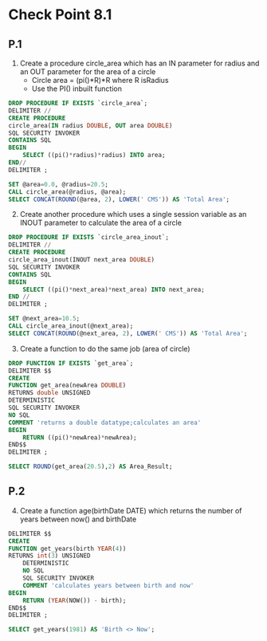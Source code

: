 # Check Point 8.1

## P.1

1. Create a procedure circle_area which has an IN parameter for radius and an OUT parameter for the area of a circle
   - Circle area = (pi()*R)*R where R isRadius
   - Use the PI() inbuilt function
```sql
DROP PROCEDURE IF EXISTS `circle_area`;
DELIMITER //
CREATE PROCEDURE 
circle_area(IN radius DOUBLE, OUT area DOUBLE)
SQL SECURITY INVOKER
CONTAINS SQL
BEGIN
    SELECT ((pi()*radius)*radius) INTO area;
END//
DELIMITER ;
```

```sql
SET @area=0.0, @radius=20.5;
CALL circle_area(@radius, @area);
SELECT CONCAT(ROUND(@area, 2), LOWER(' CMS')) AS 'Total Area';
```

2. Create another procedure which uses a single session variable as an INOUT parameter to calculate the area of a circle

```sql
DROP PROCEDURE IF EXISTS `circle_area_inout`;
DELIMITER //
CREATE PROCEDURE 
circle_area_inout(INOUT next_area DOUBLE)
SQL SECURITY INVOKER
CONTAINS SQL
BEGIN
    SELECT ((pi()*next_area)*next_area) INTO next_area;
END //
DELIMITER ;
```
```sql
SET @next_area=10.5;
CALL circle_area_inout(@next_area);
SELECT CONCAT(ROUND(@next_area, 2), LOWER(' CMS')) AS 'Total Area';
```

3. Create a function to do the same job (area of circle)
```sql
DROP FUNCTION IF EXISTS `get_area`;
DELIMITER $$
CREATE
FUNCTION get_area(newArea DOUBLE) 
RETURNS double UNSIGNED
DETERMINISTIC
SQL SECURITY INVOKER
NO SQL
COMMENT 'returns a double datatype;calculates an area'
BEGIN
    RETURN ((pi()*newArea)*newArea);
END$$
DELIMITER ;
```
```sql
SELECT ROUND(get_area(20.5),2) AS Area_Result;
```

## P.2

4. Create a function age(birthDate DATE) which returns the number of years between now() and birthDate
```sql
DELIMITER $$
CREATE
FUNCTION get_years(birth YEAR(4)) 
RETURNS int(3) UNSIGNED
    DETERMINISTIC
    NO SQL
    SQL SECURITY INVOKER
    COMMENT 'calculates years between birth and now'
BEGIN
    RETURN (YEAR(NOW()) - birth);
END$$
DELIMITER ;
```
```sql
SELECT get_years(1981) AS 'Birth <> Now';
```